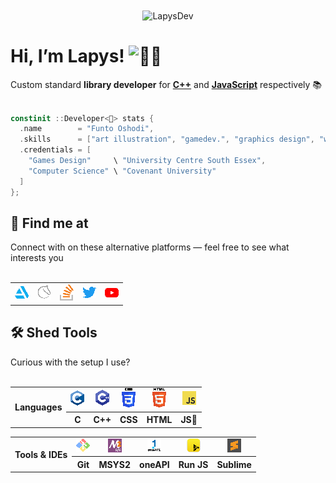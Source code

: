 <center> <img align="center" alt="LapysDev" src="banner/GitHub.png" style="align-self: center; image-rendering: optimizeQuality; image-rendering: smooth; image-rendering: high-quality; justify-content: center; margin-left: 25%; margin-right: 25%; text-align: center; width: 50%"/> </center>

<h1> Hi, I’m Lapys! <img alt="👋🏾" src="https://em-content.zobj.net/source/microsoft-teams/363/waving-hand_dark-skin-tone_1f44b-1f3ff_1f3ff.png" style="height: 65px; max-height: 65px; max-width: 65px"/> </h1>
Custom standard <b>library developer</b> for <b><a href="https://github.com/LapysDev/Lapys-C-">C++</a></b> and <b><a href="https://github.com/LapysDev/LapysJS">JavaScript</a></b> respectively &#128218; <br/> <br/>

```cpp
constinit ::Developer<🌙> stats {
  .name        = "Funto Oshodi",
  .skills      = ["art illustration", "gamedev.", "graphics design", "webdev.", …],
  .credentials = [
    "Games Design"     \ "University Centre South Essex",
    "Computer Science" \ "Covenant University"
  ]
};
```

<h2> &#128205; Find me at </h2>
Connect with on these alternative platforms &mdash; feel free to see what interests you <br/> <br/>
<table>
  <tbody align="center">
    <tr>
      <td> <a href="https://www.artstation.com/lapys" title="ArtStation"> <img alt="🎭" src="contacts/artstation.svg" style="image-rendering: -webkit-crisp-edges; image-rendering: -moz-crisp-edges; image-rendering: crisp-edges; image-rendering: pixelated" width="22px"/> </a> </td>
      <td> <a href="https://lichess.org/@/LapysArts" title="LiChess"> <img alt="♟️" src="contacts/lichess.svg" style="image-rendering: -webkit-crisp-edges; image-rendering: -moz-crisp-edges; image-rendering: crisp-edges; image-rendering: pixelated" width="22px"/> </a> </td>
      <td> <a href="https://www.stackoverflow.com/users/7364573/lapys" title="StackOverflow"> <img alt="📚" src="contacts/stackoverflow.svg" style="image-rendering: -webkit-crisp-edges; image-rendering: -moz-crisp-edges; image-rendering: crisp-edges; image-rendering: pixelated" width="22px"/> </a> </td>
      <td> <a href="https://www.twitter.com/Lapys_Arts" title="Twitter"> <img alt="🐣" src="contacts/twitter.svg" style="image-rendering: -webkit-crisp-edges; image-rendering: -moz-crisp-edges; image-rendering: crisp-edges; image-rendering: pixelated" width="22px"/> </a> </td>
      <td> <a href="https://www.youtube.com/channel/UCaDSL0cTCxuA3EBd94IBHVw" title="YouTube"> <img alt="🎬" src="contacts/youtube.svg" style="image-rendering: -webkit-crisp-edges; image-rendering: -moz-crisp-edges; image-rendering: crisp-edges; image-rendering: pixelated" width="22px"/> </a> </td>
    </tr>
  </tbody>
</table>

<h2> &#128736; Shed Tools </h2>
Curious with the setup I use? <br/> <br/>
<table>
  <tbody align="center">
    <tr>
      <th rowspan="2"> Languages </th>
      <td> <a href="https://en.wikipedia.org/wiki/C_(programming_language)" title="C"> <img src="languages/c.svg" style="image-rendering: -webkit-crisp-edges; image-rendering: -moz-crisp-edges; image-rendering: crisp-edges; image-rendering: pixelated" width="22px"/> </a> </td>
      <td> <a href="https://en.wikipedia.org/wiki/C++" title="C++"> <img src="languages/c++.svg" style="image-rendering: -webkit-crisp-edges; image-rendering: -moz-crisp-edges; image-rendering: crisp-edges; image-rendering: pixelated" width="22px"/> </a> </td>
      <td> <a href="https://en.wikipedia.org/wiki/CSS" title="CSS (Cascading Style Sheets)"> <img src="languages/css.svg" style="image-rendering: -webkit-crisp-edges; image-rendering: -moz-crisp-edges; image-rendering: crisp-edges; image-rendering: pixelated" width="22px"/> </a> </td>
      <td> <a href="https://en.wikipedia.org/wiki/HTML" title="HTML (HyperText Markup Language)"> <img src="languages/html.svg" style="image-rendering: -webkit-crisp-edges; image-rendering: -moz-crisp-edges; image-rendering: crisp-edges; image-rendering: pixelated" width="22px"/> </a> </td>
      <td> <a href="https://en.wikipedia.org/wiki/JavaScript" title="JavaScript (vanilla)"> <img src="languages/javascript.svg" style="image-rendering: -webkit-crisp-edges; image-rendering: -moz-crisp-edges; image-rendering: crisp-edges; image-rendering: pixelated" width="22px"/> </a> </td>
    </tr>
    <tr>
      <th title="General-purpose programming language. By design, its features cleanly reflect the capabilities of the targeted CPUs, finding lasting use in operating systems, device drivers, protocol stacks, and application software"> C </th>
      <th title="General-purpose programming language. First released as an extension of the C, it has since significantly expanded beyond it over time. Designed with (large) systems programming and resource-constrained software in mind, with performance, efficiency, and flexibility as its focus"> C++ </th>
      <th title="Style sheet language used for describing the presentation of a document written in a markup language such as HTML (or XML)"> CSS </th>
      <th title="The HyperText Markup Language is the standard markup language for documents designed to be displayed in a web browser"> HTML </th>
      <th title="Compiled (and often Just-In-Time) programming language that is multi-paradigm, supporting event-driven, functional, and imperative coding styles"> JS&#127846; </th>
    </tr>
  </tbody>
</table>
<table>
  <tbody align="center">
    <tr>
      <th rowspan="2"> Tools &amp; IDEs </th>
      <td> <a href="https://www.git-scm.com" title="Git"> <img alt="🌐" src="tools/git.svg" style="image-rendering: -webkit-crisp-edges; image-rendering: -moz-crisp-edges; image-rendering: crisp-edges; image-rendering: pixelated" width="22px"/> </a> </td>
      <td> <a href="https://www.msys2.org" title="MSYS2 (Minimal System 2)"> <img alt="🪛" src="tools/msys2.svg" style="image-rendering: -webkit-crisp-edges; image-rendering: -moz-crisp-edges; image-rendering: crisp-edges; image-rendering: pixelated" width="22px"/> </a> </td>
      <td> <a href="https://www.intel.com/content/www/us/en/developer/tools/oneapi/dpc-compiler.html" title="Intel oneAPI"> <img alt="🟦" src="tools/intel-oneapi.svg" style="image-rendering: -webkit-crisp-edges; image-rendering: -moz-crisp-edges; image-rendering: crisp-edges; image-rendering: pixelated" width="22px"/> </a> </td>
      <td> <a href="https://www.runjs.app" title="Run JS"> <img alt="▶️" src="tools/runjs.svg" style="image-rendering: -webkit-crisp-edges; image-rendering: -moz-crisp-edges; image-rendering: crisp-edges; image-rendering: pixelated" width="22px"/> </a> </td>
      <td> <a href="https://www.sublimetext.com" title="Sublime Text"> <img alt="📝" src="tools/sublime-text.svg" style="image-rendering: -webkit-crisp-edges; image-rendering: -moz-crisp-edges; image-rendering: crisp-edges; image-rendering: pixelated" width="22px"/> </a> </td>
    </tr>
    <tr>
      <th title="Distributed version control system that tracks changes in any set of computer files, usually used for coordinating work among programmers collaboratively developing source code during software development. Its goals include speed, data integrity, and support for distributed, non-linear workflows"> Git </th>
      <th title="Collection of tools and libraries providing you with an easy-to-use environment for building, installing and running native Windows software"> MSYS2 </th>
      <th title="Open, cross-architecture programming model that frees developers to use a single code base across multiple architectures"> oneAPI </th>
      <th title="JavaScript playground for desktop operating systems. It runs code as it’s written and displays formatted results in its output panel"> Run JS </th>
      <th title="Shareware text and source code editor which natively supports many markup and programming languages"> Sublime </th>
    </tr>
  </tbody>
</table>
